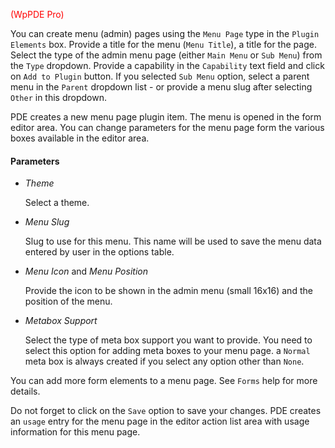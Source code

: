<font color="red">(WpPDE Pro)</font>

You can create menu (admin) pages using the `Menu Page` type in the `Plugin Elements`
box. Provide a title for the menu (`Menu Title`), a title for the page. Select the
type of the admin menu page (either `Main Menu` or `Sub Menu`) from the `Type`
dropdown. Provide a capability in the `Capability` text field and click on 
`Add to Plugin` button. If you selected `Sub Menu` option, select a parent menu in
the `Parent` dropdown list - or provide a menu slug after selecting `Other` in this
dropdown.

PDE creates a new menu page plugin item. The menu is opened in the form editor area.
You can change parameters for the menu page form the various boxes available in the
editor area.

#### Parameters

* _Theme_

    Select a theme.

* _Menu Slug_

    Slug to use for this menu. This name will be used to save the menu data entered
    by user in the options table.

* _Menu Icon_ and _Menu Position_

    Provide the icon to be shown in the admin menu (small 16x16) and the position
    of the menu.

* _Metabox Support_

    Select the type of meta box support you want to provide. You need to select this
    option for adding meta boxes to your menu page. a `Normal` meta box is always
    created if you select any option other than `None`.

You can add more form elements to a menu page. See `Forms` help for more details.

Do not forget to click on the `Save` option to save your changes. PDE creates an `usage` entry
for the menu page in the editor action list area with usage information for this menu page.

